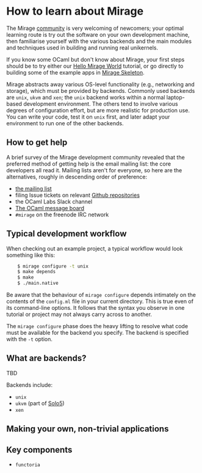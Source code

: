 
# How to learn about Mirage

The Mirage [community](/community) is very welcoming of newcomers; your
optimal learning route is try out the software on your own development
machine, then familiarise yourself with the various backends and the
main modules and techniques used in building and running real unikernels.

If you know some OCaml but don't know about Mirage, your first steps should
be to try either our [Hello Mirage World](/hello-world) tutorial, or go
directly to building some of the example apps in [Mirage Skeleton](https://github.com/mirage/mirage-skeleton).

Mirage abstracts away various OS-level functionality (e.g., networking
and storage), which must be provided by backends. Commonly used
backends are `unix`, `ukvm` and `xen`; the `unix` backend works within
a normal laptop-based development environment. The others tend to
involve various degrees of configuration effort, but are more
realistic for production use. You can write your code, test it on `unix` first,
and later adapt your environment to run one of the other backends.

## How to get help

A brief survey of the Mirage development community revealed that the
preferred method of getting help is the email mailing list: the core
developers all read it. Mailing lists aren't for everyone, so here are
the alternatives, roughly in descending order of preference:

* [the mailing list](http://lists.xenproject.org/cgi-bin/mailman/listinfo/mirageos-devel)
* filing Issue tickets on relevant [Github repositories](https://github.com/mirage)
* the OCaml Labs Slack channel
* [The OCaml message board](https://discuss.ocaml.org/)
* `#mirage` on the freenode IRC network

## Typical development workflow

When checking out an example project, a typical workflow would look something
like this:

```bash
    $ mirage configure -t unix
    $ make depends
    $ make
    $ ./main.native
```

Be aware that the behaviour of `mirage configure` depends intimately on the
contents of the `config.ml` file in your current directory. This is true
even of its command-line options. It follows that the syntax you observe
in one tutorial or project may not always carry across to another.

The `mirage configure` phase does the heavy lifting to resolve what
code must be available for the backend you specify. The backend is
specified with the `-t` option.

## What are backends?

TBD

Backends include:

* `unix`
* `ukvm` (part of [Solo5](backend-solo5))
* `xen`

## Making your own, non-trivial applications

## Key components

* `functoria`
